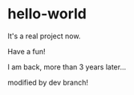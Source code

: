 # hello-world
It's a real project now.

Have a fun!

I am back, more than 3 years later...

modified by dev branch!
